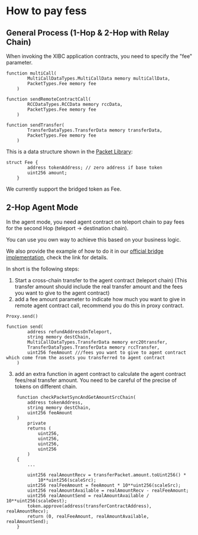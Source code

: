 # How to pay fess

## General Process (1-Hop & 2-Hop with Relay Chain)

When invoking the XIBC application contracts, you need to specify the "fee" parameter.

```solidity
function multiCall(
        MultiCallDataTypes.MultiCallData memory multiCallData,
        PacketTypes.Fee memory fee
    )

function sendRemoteContractCall(
        RCCDataTypes.RCCData memory rccData,
        PacketTypes.Fee memory fee
    )

function sendTransfer(
        TransferDataTypes.TransferData memory transferData,
        PacketTypes.Fee memory fee
    )
```

This is a data structure shown in the [Packet Library](https://github.com/teleport-network/xibc-contracts/blob/main/evm/contracts/libraries/packet/Packet.sol):

```solidity
struct Fee {
        address tokenAddress; // zero address if base token
        uint256 amount;
    }
```

We currently support the bridged token as Fee.


## 2-Hop Agent Mode

In the agent mode, you need agent contract on teleport chain to pay fees for the second Hop (teleport -> destination chain).

You can use you own way to achieve this based on your business logic.

We also provide the example of how to do it in our [official bridge implementation](../Code-Examples/4.2-HopAgent(Official-Bridge).md), check the link for details.

In short is the following steps:

1. Start a cross-chain transfer to the agent contract (teleport chain)
   (This transfer amount should include the real transfer amount and the fees you want to give to the agent contract)
2. add a fee amount parameter to indicate how much you want to give in remote agent contract call, recommend you do this in proxy contract.
```solidity
Proxy.send()

function send(
        address refundAddressOnTeleport,
        string memory destChain,
        MultiCallDataTypes.TransferData memory erc20transfer,
        TransferDataTypes.TransferData memory rccTransfer,
        uint256 feeAmount ///fees you want to give to agent contract which come from the assets you transferred to agent contract
    )
```
3. add an extra function in agent contract to calculate the agent contract fees/real transfer amount. You need to be careful of the precise of tokens on different chain.
```solidity
    function checkPacketSyncAndGetAmountSrcChain(
        address tokenAddress,
        string memory destChain,
        uint256 feeAmount
    )
        private
        returns (
            uint256,
            uint256,
            uint256,
            uint256
        )
    {
        ...

        uint256 realAmountRecv = transferPacket.amount.toUint256() *
            10**uint256(scaleSrc);
        uint256 realFeeAmount = feeAmount * 10**uint256(scaleSrc);
        uint256 realAmountAvailable = realAmountRecv - realFeeAmount;
        uint256 realAmountSend = realAmountAvailable / 10**uint256(scaleDest);
        token.approve(address(transferContractAddress), realAmountRecv);
        return (0, realFeeAmount, realAmountAvailable, realAmountSend);
    }

```


